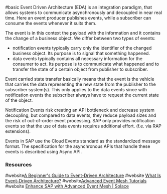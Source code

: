 #basic
Event Driven Architecture (EDA) is an integration paradigm, that allows systems to communicate asynchronously and decoupled in near real time. Here an event producer publishes events, while a subscriber can consume the events whenever it suits them.

The event is in this context the payload with the information and it contains the change of a business object. 
We differ between two types of events:
- notification events typically carry only the identifier of the changed business object. Its purpose is to signal that something happened. 
- data events typically contains all necessary information for the consumer to act. Its purpose is to communicate what happened and to transfer the state of a certain object from publisher to subscriber. 

Event carried state transfer basically means that the event is the vehicle that carries the data representing the new state from the publisher to the subscriber system(s). This only applies to the data events since with notification events the subscriber always have to request the current state of the object. 

Notification Events risk creating an API bottleneck and decrease system decoupling, but compared to data events, they reduce payload sizes and the risk of out-of-order event processing. SAP only provides notification events so that the use of data events requires additional effort. (f.e. via RAP extensions).

Events in SAP use the Cloud Events standard as the standardized message format. The specification for the asynchronous APIs that handle these events is described using Async API.
### Resources
#website[A Beginner's Guide to Event-Driven Architecture](https://www.kurrent.io/event-driven-architecture)
#website [What Is Event-Driven Architecture?](https://docs.solace.com/Get-Started/event-mesh-basics.htm)
#website[Advanced Event Mesh Tutorials](https://help.pubsub.em.services.cloud.sap/Cloud/ggs_signup.htm)
#website [Enhance SAP with Advanced Event Mesh | Solace](https://solace.com/blog/enhance-sap-with-advanced-event-mesh/)
